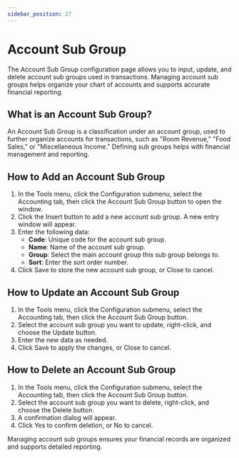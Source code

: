 ```yaml
---
sidebar_position: 27
---
```


# Account Sub Group

The Account Sub Group configuration page allows you to input, update, and delete account sub groups used in transactions. Managing account sub groups helps organize your chart of accounts and supports accurate financial reporting.

## What is an Account Sub Group?

An Account Sub Group is a classification under an account group, used to further organize accounts for transactions, such as "Room Revenue," "Food Sales," or "Miscellaneous Income." Defining sub groups helps with financial management and reporting.

## How to Add an Account Sub Group

1. In the Tools menu, click the Configuration submenu, select the Accounting tab, then click the Account Sub Group button to open the window.
2. Click the Insert button to add a new account sub group. A new entry window will appear.
3. Enter the following data:
   - **Code**: Unique code for the account sub group.
   - **Name**: Name of the account sub group.
   - **Group**: Select the main account group this sub group belongs to.
   - **Sort**: Enter the sort order number.
4. Click Save to store the new account sub group, or Close to cancel.

## How to Update an Account Sub Group

1. In the Tools menu, click the Configuration submenu, select the Accounting tab, then click the Account Sub Group button.
2. Select the account sub group you want to update, right-click, and choose the Update button.
3. Enter the new data as needed.
4. Click Save to apply the changes, or Close to cancel.

## How to Delete an Account Sub Group

1. In the Tools menu, click the Configuration submenu, select the Accounting tab, then click the Account Sub Group button.
2. Select the account sub group you want to delete, right-click, and choose the Delete button.
3. A confirmation dialog will appear.
4. Click Yes to confirm deletion, or No to cancel.

Managing account sub groups ensures your financial records are organized and supports detailed reporting.
